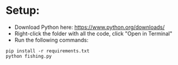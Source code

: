 # Setup:
- Download Python here: https://www.python.org/downloads/
- Right-click the folder with all the code, click "Open in Terminal"
- Run the following commands: 

```
pip install -r requirements.txt
python fishing.py
```